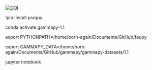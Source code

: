 

[![DOI](https://sandbox.zenodo.org/badge/742522647.svg)](https://sandbox.zenodo.org/doi/10.5072/zenodo.21733)


!pip install psrqpy

conda activate gammapy-1.1

export PYTHONPATH=/home/born-again/Documents/GitHub/feupy

export GAMMAPY_DATA=/home/born-again/Documents/GitHub/gammapy/gammapy-datasets/1.1

jupyter notebook

